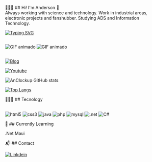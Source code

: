 👨🏾‍💻 ## Hi! I'm Anderson 👋<br>
Always working with science and technology. Work in industrial areas, electronic projects and fanshubber. Studying ADS and Information Technology.

[![Typing SVG](https://readme-typing-svg.demolab.com/?lines=Program+and+develop+solutions;Creative+and+innovative+contributions;Thank+you+for+visiting)](https://git.io/typing-svg)
##
![GIF animado](https://c.tenor.com/2fXbn6Xtt0UAAAAC/tenor.gif)
![GIF animado](https://c.tenor.com/sGv2hrQnMHQAAAAC/tenor.gif)
##
[![Blog](https://img.shields.io/badge/Blogger-FF5722?style=for-the-badge&logo=blogger&logoColor=white)](https://padlet.com/varjao2003/ddevsoftware-hb87m36ksrbidfe)

[![Youtube](https://img.shields.io/badge/YouTube-FF0000?style=for-the-badge&logo=youtube&logoColor=white)](https://www.youtube.com/@Pou45/featured)

![AnClockup GitHub stats](https://github-readme-stats.vercel.app/api?username=AnClockup&show_icons=true&theme=radical)

[![Top Langs](https://github-readme-stats.vercel.app/api/top-langs/?username=AnClockup&layout=pie)](https://github.com/anuraghazra/github-readme-stats)

🧙🏽‍♂️ ## Tecnology

<div style="display: inline_block"><br/>
    <img align="center" alt="html5" src="https://img.shields.io/badge/HTML5-E34F26?style=for-the-badge&logo=html5&logoColor=white"/>
    <img align="center" alt="css3" src="https://img.shields.io/badge/CSS3-1572B6?style=for-the-badge&logo=css3&logoColor=white"/>
    <img align="center" alt="java" src="https://img.shields.io/badge/Java-ED8B00?style=for-the-badge&logo=openjdk&logoColor=white"/>
    <img align="center" alt="php" src="https://img.shields.io/badge/PHP-777BB4?style=for-the-badge&logo=php&logoColor=white"/>
    <img align="center" alt="mysql" src="https://img.shields.io/badge/MySQL-00000F?style=for-the-badge&logo=mysql&logoColor=white"/>
    <img align="center" alt=".net" src="https://img.shields.io/badge/.NET-5C2D91?style=for-the-badge&logo=.net&logoColor=white"/>
    <img align="center" alt="C#" src="https://img.shields.io/badge/C%23-239120?style=for-the-badge&logo=c-sharp&logoColor=white"/>
  
</div>

📑 ## Currently Learning

.Net Maui

📬 ## Contact

[![Linkdein](https://img.shields.io/badge/LinkedIn-0077B5?style=for-the-badge&logo=linkedin&logoColor=white)](https://www.linkedin.com/in/anderson-varj%C3%A3o-9b2874a1/?locale=en_US)
